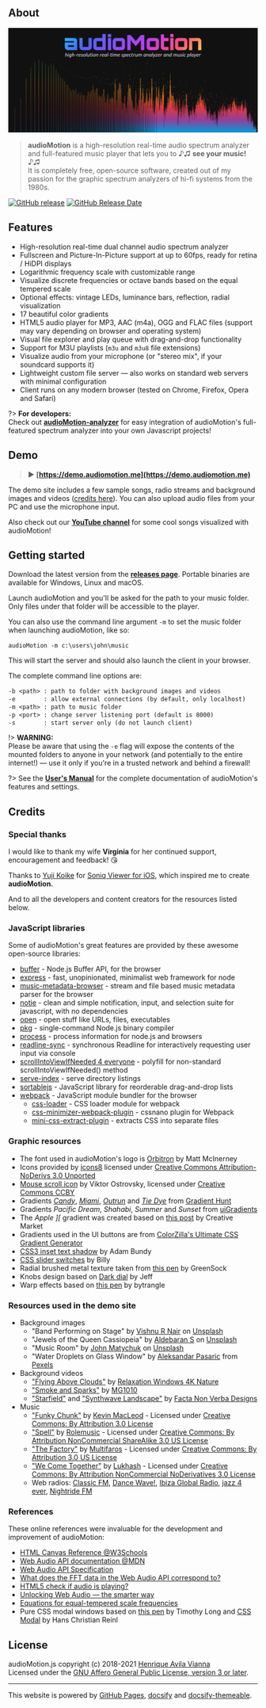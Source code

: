 ## About

![audioMotion-header](img/audioMotion-header.png)

> **audioMotion** is a high-resolution real-time audio spectrum analyzer and full-featured music player that lets you to ♪♫ **see your music!** ♪♫<br>
> It is completely free, open-source software, created out of my passion for the graphic spectrum analyzers of hi-fi systems from the 1980s.

[![GitHub release](https://img.shields.io/github/release/hvianna/audioMotion.js.svg)](https://github.com/hvianna/audioMotion.js/releases/latest)
[![GitHub Release Date](https://img.shields.io/github/release-date/hvianna/audioMotion.js.svg)](https://github.com/hvianna/audioMotion.js/releases/latest)

## Features

* High-resolution real-time dual channel audio spectrum analyzer
* Fullscreen and Picture-In-Picture support at up to 60fps, ready for retina / HiDPI displays
* Logarithmic frequency scale with customizable range
* Visualize discrete frequencies or octave bands based on the equal tempered scale
* Optional effects: vintage LEDs, luminance bars, reflection, radial visualization
* 17 beautiful color gradients
* HTML5 audio player for MP3, AAC (m4a), OGG and FLAC files (support may vary depending on browser and operating system)
* Visual file explorer and play queue with drag-and-drop functionality
* Support for M3U playlists (`m3u` and `m3u8` file extensions)
* Visualize audio from your microphone (or "stereo mix", if your soundcard supports it)
* Lightweight custom file server — also works on standard web servers with minimal configuration
* Client runs on any modern browser (tested on Chrome, Firefox, Opera and Safari)

?> **For developers:**<br>Check out [**audioMotion-analyzer**](https://audiomotion.dev) for easy integration of audioMotion's full-featured spectrum analyzer into your own Javascript projects!

## Demo

> ▶ **[https://demo.audiomotion.me](https://demo.audiomotion.me)**

The demo site includes a few sample songs, radio streams and background images and videos ([credits here](#resources-used-in-the-demo-site)).
You can also upload audio files from your PC and use the microphone input.

Also check out our [**YouTube channel**](https://audiomotion.me/yt) for some cool songs visualized with audioMotion!

## Getting started

Download the latest version from the [**releases page**](https://github.com/hvianna/audioMotion.js/releases/latest). Portable binaries are available for Windows, Linux and macOS.

Launch audioMotion and you'll be asked for the path to your music folder. Only files under that folder will be accessible to the player.

You can also use the command line argument `-m` to set the music folder when launching audioMotion, like so:

```
audioMotion -m c:\users\john\music
```

This will start the server and should also launch the client in your browser.

The complete command line options are:

```
-b <path> : path to folder with background images and videos
-e        : allow external connections (by default, only localhost)
-m <path> : path to music folder
-p <port> : change server listening port (default is 8000)
-s        : start server only (do not launch client)
```

!> **WARNING:**<br>
Please be aware that using the `-e` flag will expose the contents of the mounted folders to anyone in your network (and potentially to the entire internet!) &mdash; use it only if you're in a trusted network and behind a firewall!

?> See the [**User's Manual**](users-manual.md) for the complete documentation of audioMotion's features and settings.

## Credits

### Special thanks <!-- {docsify-ignore} -->

I would like to thank my wife **Virginia** for her continued support, encouragement and feedback! :kissing_heart:

Thanks to [Yuji Koike](https://www.ykcircus.com/) for [Soniq Viewer for iOS](https://itunes.apple.com/us/app/soniq-viewer/id448343005), which inspired me to create **audioMotion.**

And to all the developers and content creators for the resources listed below.

### JavaScript libraries <!-- {docsify-ignore} -->

Some of audioMotion's great features are provided by these awesome open-source libraries:

* [buffer](https://www.npmjs.com/package/buffer) - Node.js Buffer API, for the browser
* [express](https://www.npmjs.com/package/express) - fast, unopinionated, minimalist web framework for node
* [music-metadata-browser](https://www.npmjs.com/package/music-metadata-browser) - stream and file based music metadata parser for the browser
* [notie](https://www.npmjs.com/package/notie) - clean and simple notification, input, and selection suite for javascript, with no dependencies
* [open](https://www.npmjs.com/package/open) - open stuff like URLs, files, executables
* [pkg](https://www.npmjs.com/package/pkg) - single-command Node.js binary compiler
* [process](https://www.npmjs.com/package/process) - process information for node.js and browsers
* [readline-sync](https://www.npmjs.com/package/readline-sync) - synchronous Readline for interactively requesting user input via console
* [scrollIntoViewIfNeeded 4 everyone](https://gist.github.com/hsablonniere/2581101) - polyfill for non-standard scrollIntoViewIfNeeded() method
* [serve-index](https://www.npmjs.com/package/serve-index) - serve directory listings
* [sortablejs](https://www.npmjs.com/package/sortablejs) - JavaScript library for reorderable drag-and-drop lists
* [webpack](https://www.npmjs.com/package/webpack) - JavaScript module bundler for the browser
  * [css-loader](https://www.npmjs.com/package/css-loader) - CSS loader module for webpack
  * [css-minimizer-webpack-plugin](https://www.npmjs.com/package/css-minimizer-webpack-plugin) - cssnano plugin for Webpack
  * [mini-css-extract-plugin](https://www.npmjs.com/package/mini-css-extract-plugin) - extracts CSS into separate files

### Graphic resources <!-- {docsify-ignore} -->

* The font used in audioMotion's logo is [Orbitron](https://fonts.google.com/specimen/Orbitron) by Matt McInerney
* Icons provided by [icons8](https://icons8.com) licensed under [Creative Commons Attribution-NoDerivs 3.0 Unported](https://creativecommons.org/licenses/by-nd/3.0/)
* [Mouse scroll icon](https://thenounproject.com/term/mouse-scroll/628146/) by Viktor Ostrovsky, licensed under [Creative Commons CCBY](https://creativecommons.org/licenses/by/3.0/us/legalcode)
* Gradients [*Candy*](https://gradienthunt.com/gradient/172), [*Miami*](https://gradienthunt.com/gradient/950), [*Outrun*](https://gradienthunt.com/gradient/317) and [*Tie Dye*](https://gradienthunt.com/gradient/969) from [Gradient Hunt](https://gradienthunt.com)
* Gradients *Pacific Dream*, *Shahabi*, *Summer* and *Sunset* from [uiGradients](https://uigradients.com)
* The *Apple &#93;&#91;* gradient was created based on [this post](https://creativemarket.com/blog/6-famous-logos-with-great-color-schemes) by Creative Market
* Gradients used in the UI buttons are from [ColorZilla's Ultimate CSS Gradient Generator](http://www.colorzilla.com/gradient-editor/)
* [CSS3 inset text shadow](https://codepen.io/adambundy/pen/HtmaK) by Adam Bundy
* [CSS slider switches](https://codepen.io/billyysea/pen/CHmiE) by Billy
* Radial brushed metal texture taken from [this pen](https://codepen.io/GreenSock/pen/gnoDc) by GreenSock
* Knobs design based on [Dark dial](https://codepen.io/stormwarning/pen/yNGeMm) by Jeff
* Warp effects based on [this pen](https://codepen.io/trangthule/pen/vYmpNYR) by bytrangle

### Resources used in the demo site <!-- {docsify-ignore} -->

* Background images
  * "Band Performing on Stage" by [Vishnu R Nair](https://unsplash.com/@vishnurnair?utm_source=unsplash&utm_medium=referral&utm_content=creditCopyText) on [Unsplash](https://unsplash.com/?utm_source=unsplash&utm_medium=referral&utm_content=creditCopyText)
  * "Jewels of the Queen Cassiopeia" by [Aldebaran S](https://unsplash.com/@aldebarans?utm_source=unsplash&utm_medium=referral&utm_content=creditCopyText) on [Unsplash](https://unsplash.com/s/photos/nebula?utm_source=unsplash&utm_medium=referral&utm_content=creditCopyText)
  * "Music Room" by [John Matychuk](https://unsplash.com/@john_matychuk?utm_source=unsplash&utm_medium=referral&utm_content=creditCopyText) on [Unsplash](https://unsplash.com/?utm_source=unsplash&utm_medium=referral&utm_content=creditCopyText)
  * "Water Droplets on Glass Window" by [Aleksandar Pasaric](https://www.pexels.com/@apasaric?utm_content=attributionCopyText&amp;utm_medium=referral&amp;utm_source=pexels) from [Pexels](https://www.pexels.com/photo/water-droplets-on-glass-window-2068411/?utm_content=attributionCopyText&amp;utm_medium=referral&amp;utm_source=pexels)
* Background videos
  * ["Flying Above Clouds"](https://www.youtube.com/watch?v=XIhEPwTMjWk) by [Relaxation Windows 4K Nature](https://www.youtube.com/channel/UC-he8--TRguZ-nNUSiH77Uw)
  * ["Smoke and Sparks"](https://www.youtube.com/watch?v=672TY8K2PKk) by [MG1010](https://youtube.com/MG1010)
  * ["Starfield"](https://www.youtube.com/watch?v=dpVFhuoeMpI) and ["Synthwave Landscape"](https://www.youtube.com/watch?v=3cKq_qBsEQU) by [Facta Non Verba Designs](http://bit.ly/FactaNonVerbaDesignsYT)
* Music
  * ["Funky Chunk"](https://incompetech.com/music/royalty-free/index.html?isrc=USUAN1500054) by [Kevin MacLeod](https://incompetech.com) - Licensed under [Creative Commons: By Attribution 3.0 License](https://creativecommons.org/licenses/by/3.0/)
  * ["Spell"](https://archive.org/details/Straw_Fields-8753) by [Rolemusic](http://rolemusic.sawsquarenoise.com/) - Licensed under [Creative Commons: By Attribution NonCommercial ShareAlike 3.0 US License](https://creativecommons.org/licenses/by-nc-sa/3.0/us/)
  * ["The Factory"](https://archive.org/details/The_Factory-3613) by [Multifaros](http://multifaros.info.se/) - Licensed under [Creative Commons: By Attribution 3.0 US License](https://creativecommons.org/licenses/by/3.0/us/)
  * ["We Come Together"](https://archive.org/details/ShMusic-DigitalMemories) by [Lukhash](https://lukhash.com) - Licensed under [Creative Commons: By Attribution NonCommercial NoDerivatives 3.0 License](https://creativecommons.org/licenses/by-nc-nd/3.0/)
  * Web radios: [Classic FM](https://classicfm.com), [Dance Wave!](https://dancewave.online), [Ibiza Global Radio](https://ibizaglobalradio.com), [jazz 4 ever](http://jazz4ever.net), [Nightride FM](https://nightride.fm)

### References <!-- {docsify-ignore} -->

These online references were invaluable for the development and improvement of audioMotion:

* [HTML Canvas Reference @W3Schools](https://www.w3schools.com/tags/ref_canvas.asp)
* [Web Audio API documentation @MDN](https://developer.mozilla.org/en-US/docs/Web/API/Web_Audio_API)
* [Web Audio API Specification](https://webaudio.github.io/web-audio-api/)
* [What does the FFT data in the Web Audio API correspond to?](https://stackoverflow.com/a/14789992/2370385)
* [HTML5 check if audio is playing?](https://stackoverflow.com/a/46117824/2370385)
* [Unlocking Web Audio — the smarter way](https://hackernoon.com/unlocking-web-audio-the-smarter-way-8858218c0e09)
* [Equations for equal-tempered scale frequencies](http://pages.mtu.edu/~suits/NoteFreqCalcs.html)
* Pure CSS modal windows based on [this pen](https://codepen.io/timothylong/pen/HhAer) by Timothy Long and [CSS Modal](https://drublic.github.io/css-modal/) by Hans Christian Reinl

## License

audioMotion.js copyright (c) 2018-2021 [Henrique Avila Vianna](https://henriquevianna.com)<br>
Licensed under the [GNU Affero General Public License, version 3 or later](https://www.gnu.org/licenses/agpl.html).

---

This website is powered by [GitHub Pages](https://pages.github.com/), [docsify](https://docsify.js.org/) and [docsify-themeable](https://jhildenbiddle.github.io/docsify-themeable).
